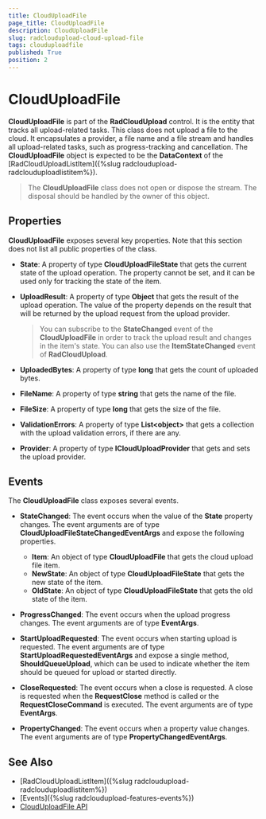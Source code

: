 ```yaml
---
title: CloudUploadFile
page_title: CloudUploadFile
description: CloudUploadFile
slug: radcloudupload-cloud-upload-file
tags: clouduploadfile
published: True
position: 2
---
```


# CloudUploadFile

__CloudUploadFile__ is part of the __RadCloudUpload__ control. It is the entity that tracks all upload-related tasks. This class does not upload a file to the cloud. It encapsulates a provider, a file name and a file stream and handles all upload-related tasks, such as progress-tracking and cancellation. The __CloudUploadFile__ object is expected to be the __DataContext__ of the [RadCloudUploadListItem]({%slug radcloudupload-radclouduploadlistitem%}).        

> The __CloudUploadFile__ class does not open or dispose the stream. The disposal should be handled by the owner of this object.          

## Properties

__CloudUploadFile__ exposes several key properties. Note that this section does not list all public properties of the class.

* __State__: A property of type __CloudUploadFileState__ that gets the current state of the upload operation. The property cannot be set, and it can be used only for tracking the state of the item. 

* __UploadResult__: A property of type __Object__ that gets the result of the upload operation. The value of the property depends on the result that will be returned by the upload request from the upload provider.   
	
	>You can subscribe to the __StateChanged__ event of the __CloudUploadFile__ in order to track the upload result and changes in the item's state. You can also use the __ItemStateChanged__ event of __RadCloudUpload__.
	
* __UploadedBytes__: A property of type __long__ that gets the count of uploaded bytes.

* __FileName__: A property of type __string__ that gets the name of the file.

* __FileSize__: A property of type __long__ that gets the size of the file.

* __ValidationErrors__: A property of type __List&lt;object&gt;__ that gets a collection with the upload validation errors, if there are any.

* __Provider__: A property of type __ICloudUploadProvider__ that gets and sets the upload provider.

## Events

The __CloudUploadFile__ class exposes several events.

* __StateChanged__: The event occurs when the value of the __State__ property changes. The event arguments are of type __CloudUploadFileStateChangedEventArgs__ and expose the following properties.  
	* __Item__: An object of type __CloudUploadFile__ that gets the cloud upload file item. 
	* __NewState__: An object of type __CloudUploadFileState__ that gets the new state of the item.
	* __OldState__: An object of type __CloudUploadFileState__ that gets the old state of the item.
	
* __ProgressChanged__: The event occurs when the upload progress changes. The event arguments are of type __EventArgs__.

* __StartUploadRequested__: The event occurs when starting upload is requested. The event arguments are of type __StartUploadRequestedEventArgs__ and expose a single method, __ShouldQueueUpload__, which can be used to indicate whether the item should be queued for upload or started directly.

* __CloseRequested__: The event occurs when a close is requested. A close is requested when the __RequestClose__ method is called or the __RequestCloseCommand__ is executed. The event arguments are of type __EventArgs__.

* __PropertyChanged__: The event occurs when a property value changes. The event arguments are of type __PropertyChangedEventArgs__.

## See Also  
* [RadCloudUploadListItem]({%slug radcloudupload-radclouduploadlistitem%})
* [Events]({%slug radcloudupload-features-events%})
* [CloudUploadFile API](http://docs.telerik.com/devtools/wpf/api/html/T_Telerik_Windows_Cloud_Controls_Upload_CloudUploadFile.htm)
